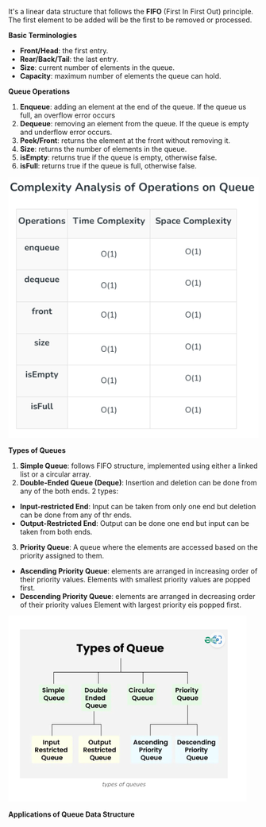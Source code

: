 It's a linear data structure that follows the **FIFO** (First In First Out) principle.
The first element to be added will be the first to be removed or processed.

**Basic Terminologies**
* **Front/Head**: the first entry.
* **Rear/Back/Tail**: the last entry.
* **Size**: current number of elements in the queue.
* **Capacity**: maximum number of elements the queue can hold.

**Queue Operations**
1. **Enqueue**: adding an element at the end of the queue. If the queue us full, an overflow error occurs
2. **Dequeue**: removing an element from the queue. If the queue is empty and underflow error occurs.
3. **Peek/Front**: returns the element at the front without removing it.
4. **Size**: returns the number of elements in the queue.
5. **isEmpty**: returns true if the queue is empty, otherwise false.
6. **isFull**: returns true if the queue is full, otherwise false.

![img.png](img.png)

**Types of Queues**
1. **Simple Queue**: follows FIFO structure, implemented using either a linked list or a circular array.
2. **Double-Ended Queue (Deque)**: Insertion and deletion can be done from any of the both ends. 2 types:
* **Input-restricted End**: Input can be taken from only one end but deletion can be done from any of thr ends.
* **Output-Restricted End**: Output can be done one end but input can be taken from both ends.
3. **Priority Queue**: A queue where the elements are accessed based on the priority assigned to them.
* **Ascending Priority Queue**: elements are arranged in increasing order of their priority values.
Elements with smallest priority values are popped first.
* **Descending Priority Queue**: elements are arranged in decreasing order of their priority values
Element with largest priority eis popped first.

![img_1.png](img_1.png)

**Applications of Queue Data Structure**
